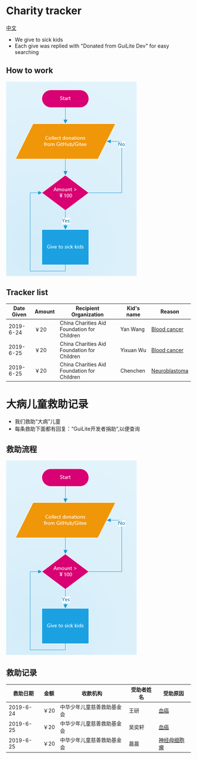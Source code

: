 # Charity tracker
[中文](#大病儿童救助记录)
- We give to sick kids
- Each give was replied with "Donated from GuiLite Dev" for easy searching

## How to work
![WorkFlow](CharityWorkFlow.png)
## Tracker list
| Date Given | Amount | Recipient Organization | Kid's name | Reason |
| --- | --- | --- | --- | --- |
| 2019-6-24 | ￥20 | China Charities Aid Foundation for Children | Yan Wang | [Blood cancer](https://yglian.qschou.com/gongyi/publicSite/detail?ChannelId=zhech&id=201905230000000050026157&mp=toutiao20190624) |
| 2019-6-25 | ￥20 | China Charities Aid Foundation for Children | Yixuan Wu | [Blood cancer](https://www.toutiao.com/a6706325979037434375/?timestamp=1561466239&app=news_article&group_id=6706325979037434375&req_id=201906252037190100180692204641D7D) |
| 2019-6-25 | ￥20 | China Charities Aid Foundation for Children | Chenchen| [Neuroblastoma](https://m.toutiaocdn.com/group/6706384216721998339/?app=news_article&timestamp=1561466189&req_id=2019062520362901001703913820265FD&group_id=6706384216721998339) |

# 大病儿童救助记录
- 我们救助“大病”儿童
- 每条救助下面都有回复：“GuiLite开发者捐助”,以便查询

## 救助流程
![WorkFlow](CharityWorkFlow.png)
## 救助记录
| 救助日期 | 金额 | 收款机构 | 受助者姓名 | 受助原因 |
| --- | --- | --- | --- | --- |
| 2019-6-24 | ￥20 | 中华少年儿童慈善救助基金会 | 王研 | [血癌](https://yglian.qschou.com/gongyi/publicSite/detail?ChannelId=zhech&id=201905230000000050026157&mp=toutiao20190624) |
| 2019-6-25 | ￥20 | 中华少年儿童慈善救助基金会 | 吴奕轩 | [血癌](https://www.toutiao.com/a6706325979037434375/?timestamp=1561466239&app=news_article&group_id=6706325979037434375&req_id=201906252037190100180692204641D7D) |
| 2019-6-25 | ￥20 | 中华少年儿童慈善救助基金会 | 晨晨 | [神经母细胞瘤](https://m.toutiaocdn.com/group/6706384216721998339/?app=news_article&timestamp=1561466189&req_id=2019062520362901001703913820265FD&group_id=6706384216721998339) |